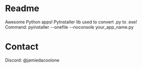 # Readme
Awesome Python apps! PyInstaller lib used to convert .py to .exe! Command: pyinstaller --onefile --noconsole your_app_name.py

# Contact
Discord: @jamiedacoolone
